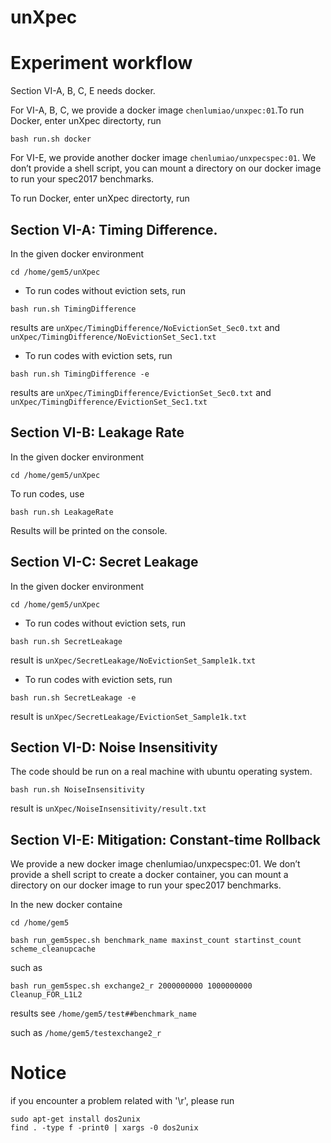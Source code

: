 # unXpec

# Experiment workflow

Section VI-A, B, C, E needs docker.

For VI-A, B, C, we provide a docker image `chenlumiao/unxpec:01`.To run Docker, enter unXpec directorty, run


```shell
bash run.sh docker
```

For VI-E, we provide another docker image `chenlumiao/unxpecspec:01`.
We don’t provide a shell script, you can mount a directory on our docker image to run your spec2017 benchmarks.

To run Docker, enter unXpec directorty, run 

## Section VI-A: Timing Difference. 

In the given docker environment

```shell
cd /home/gem5/unXpec
```

* To run codes without eviction sets, run

```shell
bash run.sh TimingDifference
```

results are `unXpec/TimingDifference/NoEvictionSet_Sec0.txt` and `unXpec/TimingDifference/NoEvictionSet_Sec1.txt`

* To run codes with eviction sets, run 

```shell
bash run.sh TimingDifference -e
```

results are `unXpec/TimingDifference/EvictionSet_Sec0.txt` and `unXpec/TimingDifference/EvictionSet_Sec1.txt`
    
## Section VI-B: Leakage Rate

In the given docker environment

```shell 
cd /home/gem5/unXpec
```

To run codes, use

```shell
bash run.sh LeakageRate
```

Results will be printed on the console.

## Section VI-C: Secret Leakage

In the given docker environment

```shell
cd /home/gem5/unXpec
```

* To run codes without eviction sets, run

```shell
bash run.sh SecretLeakage
```

result is `unXpec/SecretLeakage/NoEvictionSet_Sample1k.txt`

* To run codes with eviction sets, run 

```shell
bash run.sh SecretLeakage -e
```

result is `unXpec/SecretLeakage/EvictionSet_Sample1k.txt`
    


## Section VI-D: Noise Insensitivity

The code should be run on a real machine with ubuntu operating system.

```shell
bash run.sh NoiseInsensitivity
```

result is `unXpec/NoiseInsensitivity/result.txt`



## Section VI-E: Mitigation: Constant-time Rollback

We provide a new docker image chenlumiao/unxpecspec:01. We don’t provide a shell script to create a docker container, you can mount a directory on our docker image to run your spec2017 benchmarks.

In the new docker containe

```shell
cd /home/gem5
```

```shell
bash run_gem5spec.sh benchmark_name maxinst_count startinst_count scheme_cleanupcache
```
such as 

```shell
bash run_gem5spec.sh exchange2_r 2000000000 1000000000 Cleanup_FOR_L1L2
```

results see `/home/gem5/test##benchmark_name`

such as `/home/gem5/testexchange2_r`



# Notice

if you encounter a problem related with '\r', please run

```shell
sudo apt-get install dos2unix
find . -type f -print0 | xargs -0 dos2unix
```
